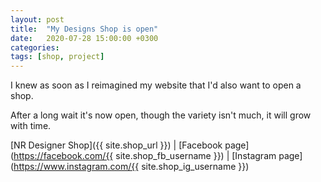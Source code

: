 ```yaml
---
layout: post
title:  "My Designs Shop is open"
date:   2020-07-28 15:00:00 +0300
categories: 
tags: [shop, project]
---
```


I knew as soon as I reimagined my website that I'd also want to open a shop.

After a long wait it's now open, though the variety isn't much, it will grow with time.

[NR Designer Shop]({{ site.shop_url }}) | 
[Facebook page](https://facebook.com/{{ site.shop_fb_username }})  | 
[Instagram page](https://www.instagram.com/{{ site.shop_ig_username }})

